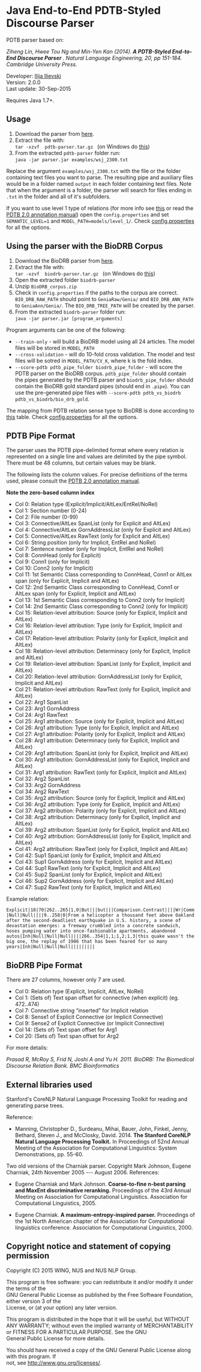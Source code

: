# Java End-to-End PDTB-Styled Discourse Parser


PDTB parser based on:

<cite> Ziheng Lin, Hwee Tou Ng and Min-Yen Kan (2014).<b> A PDTB-Styled End-to-End Discourse Parser </b>. Natural Language Engineering, 20, pp 151-184. Cambridge University Press.</cite>

Developer: [Ilija Ilievski](http://ilija139.github.io/)<br>
Version: 2.0.0 <br>
Last update: 30-Sep-2015

Requires Java 1.7+.

## Usage

1. Download the parser from [here](https://goo.gl/jswekL).
2. Extract the file with:   
`tar -xzvf  pdtb-parser.tar.gz ` (on Windows do [this](http://superuser.com/questions/215629/how-to-open-a-tar-gz-file-in-windows))
3. From the extracted `pdtb-parser` folder run:    
 `java -jar parser.jar examples/wsj_2300.txt`

Replace the argument `examples/wsj_2300.txt` with the file or the folder containing text files you want to parse. The resulting pipe and auxiliary files would be in a folder named `output` in each folder containing text files. Note that when the argument is a folder, the parser will search for files ending in `.txt` in the folder and all of it's subfolders.  

If you want to use level 1 type of relations (for more info see [this](sense_levels.png) or read the [PDTB 2.0 annotation manual](http://www.seas.upenn.edu/~pdtb/PDTBAPI/pdtb-annotation-manual.pdf)) open the `config.properties` and set `SEMANTIC_LEVEL=1` and `MODEL_PATH=models/level_1/`. 
Check [config.properties](config.properties) for all the options. 


## Using the parser with the BioDRB Corpus

1. Download the BioDRB parser from [here](https://goo.gl/Fhj5Nr).
2. Extract the file with:   
`tar -xzvf  biodrb-parser.tar.gz ` (on Windows do [this](http://superuser.com/questions/215629/how-to-open-a-tar-gz-file-in-windows)) 
3. Open the extracted folder `biodrb-parser`
4. Unzip `BioDRB_corpus.zip`
5. Check in `config.properties` if the paths to the corpus are correct. `BIO_DRB_RAW_PATH` should point to `GeniaRaw/Genia/` and `BIO_DRB_ANN_PATH` to `GeniaAnn/Genia/`. The `BIO_DRB_TREE_PATH` will be created by the parser. 
6. From the extracted `biodrb-parser` folder run:    
 `java -jar parser.jar [program_arguments]`

Program arguments can be one of the following:
* `--train-only` - will build a BioDRB model using all 24 articles. The model files will be stored in `MODEL_PATH`
* `--cross-validation` - will do 10-fold cross validation. The model and test files will be sotred in `MODEL_PATH/CV_K`, where k is the fold index. 
* `--score-pdtb pdtb_pipe_folder biodrb_pipe_folder` - will score the PDTB parser on the BioDRB corpus. `pdtb_pipe_folder` should contain the pipes generated by the PDTB parser and `biodrb_pipe_folder` should contain the BioDRB gold standard pipes (should end in `.pipe`). You can use the pre-generated pipe files with `--score-pdtb pdtb_vs_biodrb pdtb_vs_biodrb/bio_drb_gold`.

The mapping from PDTB relation sense type to BioDRB is done according to [this](biodrb_map.png) table.
Check [config.properties](config.properties) for all the options. 


## PDTB Pipe Format

 The parser uses the PDTB pipe-delimited format where every relation is represented
 on a single line and values are delimited by the pipe symbol.
 There must be 48 columns, but certain values may be blank. 
 
 
 The following lists the column values.
 For precise definitions of the terms used, please consult the [PDTB 2.0 annotation manual](http://www.seas.upenn.edu/~pdtb/PDTBAPI/pdtb-annotation-manual.pdf).

<b>Note the zero-based column index</b>

 - Col  0: Relation type (Explicit/Implicit/AltLex/EntRel/NoRel)
 - Col  1: Section number (0-24)
 - Col  2: File number (0-99)
 - Col  3: Connective/AltLex SpanList (only for Explicit and AltLex)
 - Col  4: Connective/AltLex GornAddressList (only for Explicit and AltLex)
 - Col  5: Connective/AltLex RawText (only for Explicit and AltLex)
 - Col  6: String position (only for Implicit, EntRel and NoRel) 
 - Col  7: Sentence number (only for Implicit, EntRel and NoRel)
 - Col  8: ConnHead (only for Explicit)
 - Col  9: Conn1 (only for Implicit)
 - Col 10: Conn2 (only for Implicit)
 - Col 11: 1st Semantic Class  corresponding to ConnHead, Conn1 or AltLex span (only for Explicit, Implicit and AltLex)
 - Col 12: 2nd Semantic Class  corresponding to ConnHead, Conn1 or AltLex span (only for Explicit, Implicit and AltLex)
 - Col 13: 1st Semantic Class corresponding to Conn2 (only for Implicit)
 - Col 14: 2nd Semantic Class corresponding to Conn2 (only for Implicit)
 - Col 15: Relation-level attribution: Source (only for Explicit, Implicit and AltLex)
 - Col 16: Relation-level attribution: Type (only for Explicit, Implicit and AltLex)
 - Col 17: Relation-level attribution: Polarity (only for Explicit, Implicit and AltLex)
 - Col 18: Relation-level attribution: Determinacy (only for Explicit, Implicit and AltLex)
 - Col 19: Relation-level attribution: SpanList (only for Explicit, Implicit and AltLex)
 - Col 20: Relation-level attribution: GornAddressList (only for Explicit, Implicit and AltLex)
 - Col 21: Relation-level attribution: RawText (only for Explicit, Implicit and AltLex)
 - Col 22: Arg1 SpanList
 - Col 23: Arg1 GornAddress
 - Col 24: Arg1 RawText
 - Col 25: Arg1 attribution: Source (only for Explicit, Implicit and AltLex)
 - Col 26: Arg1 attribution: Type (only for Explicit, Implicit and AltLex)
 - Col 27: Arg1 attribution: Polarity (only for Explicit, Implicit and AltLex)
 - Col 28: Arg1 attribution: Determinacy (only for Explicit, Implicit and AltLex)
 - Col 29: Arg1 attribution: SpanList (only for Explicit, Implicit and AltLex)
 - Col 30: Arg1 attribution: GornAddressList (only for Explicit, Implicit and AltLex)
 - Col 31: Arg1 attribution: RawText (only for Explicit, Implicit and AltLex)
 - Col 32: Arg2 SpanList
 - Col 33: Arg2 GornAddress
 - Col 34: Arg2 RawText
 - Col 35: Arg2 attribution: Source (only for Explicit, Implicit and AltLex)
 - Col 36: Arg2 attribution: Type (only for Explicit, Implicit and AltLex)
 - Col 37: Arg2 attribution: Polarity (only for Explicit, Implicit and AltLex)
 - Col 38: Arg2 attribution: Determinacy (only for Explicit, Implicit and AltLex)
 - Col 39: Arg2 attribution: SpanList (only for Explicit, Implicit and AltLex)
 - Col 40: Arg2 attribution: GornAddressList (only for Explicit, Implicit and AltLex)
 - Col 41: Arg2 attribution: RawText (only for Explicit, Implicit and AltLex)
 - Col 42: Sup1 SpanList (only for Explicit, Implicit and AltLex)
 - Col 43: Sup1 GornAddress (only for Explicit, Implicit and AltLex)
 - Col 44: Sup1 RawText (only for Explicit, Implicit and AltLex)
 - Col 45: Sup2 SpanList (only for Explicit, Implicit and AltLex)
 - Col 46: Sup2 GornAddress (only for Explicit, Implicit and AltLex)
 - Col 47: Sup2 RawText (only for Explicit, Implicit and AltLex)

Example relation:

`Explicit|18|70|262..265|1,0|But|||but|||Comparison.Contrast||||Wr|Comm|Null|Null||||9..258|0|From a helicopter a thousand feet above Oakland after the second-deadliest earthquake in U.S. history, a scene of devastation emerges: a freeway crumbled into a concrete sandwich, hoses pumping water into once-fashionable apartments, abandoned autos|Inh|Null|Null|Null||||266..354|1,1;1,2;1,3|this quake wasn't the big one, the replay of 1906 that has been feared for so many years|Inh|Null|Null|Null|||||||||`

## BioDRB Pipe Format

There are 27 columns, however only 7 are used.
 
 - Col  0: Relation type (Explicit, Implicit, AltLex, NoRel)
 - Col  1: (Sets of) Text span offset for connective (when explicit) (eg. 472..474)
 - Col  7: Connective string “inserted” for Implicit relation
 - Col  8: Sense1 of Explicit Connective (or Implicit Connective)
 - Col  9: Sense2 of Explicit Connective (or Implicit Connective)
 - Col 14: (Sets of) Text span offset for Arg1
 - Col 20: (Sets of) Text span offset for Arg2

For more details:

<cite>Prasad R, McRoy S, Frid N,  Joshi A and Yu H. 2011. BioDRB: The Biomedical Discourse Relation Bank. BMC Bioinformatics </cite>


## External libraries used

Stanford's CoreNLP Natural Language Processing Toolkit for reading and generating parse trees. 

Reference:

* Manning, Christopher D., Surdeanu, Mihai, Bauer, John, Finkel, Jenny, Bethard, Steven J., and McClosky, David. 2014. <b>The Stanford CoreNLP Natural Language Processing Toolkit.</b> In Proceedings of 52nd Annual Meeting of the Association for Computational Linguistics: System Demonstrations, pp. 55-60. </cite>

Two old versions of the Charniak parser. Copyright Mark Johnson, Eugene Charniak, 24th November 2005 --- August 2006.
References:

* Eugene Charniak and Mark Johnson. <b>Coarse-to-fine n-best parsing and
  MaxEnt discriminative reranking.</b> Proceedings of the 43rd Annual Meeting on Association for Computational Linguistics. Association for Computational Linguistics, 2005.

* Eugene Charniak. <b>A maximum-entropy-inspired parser.</b> Proceedings of the 1st North American chapter of the Association for Computational linguistics conference. Association for Computational Linguistics, 2000.


## Copyright notice and statement of copying permission

Copyright (C) 2015 WING, NUS and NUS NLP Group.                                                                     
                                                                                                  
This program is free software: you can redistribute it and/or modify it under the terms of the    
GNU General Public License as published by the Free Software Foundation, either version 3 of the  
License, or (at your option) any later version.                                                   
                                                                                                  
This program is distributed in the hope that it will be useful, but WITHOUT ANY WARRANTY; without 
even the implied warranty of MERCHANTABILITY or FITNESS FOR A PARTICULAR PURPOSE. See the GNU     
General Public License for more details.                                                          
                                                                                                  
You should have received a copy of the GNU General Public License along with this program. If     
not, see http://www.gnu.org/licenses/.                                                            
                                                                                                  
